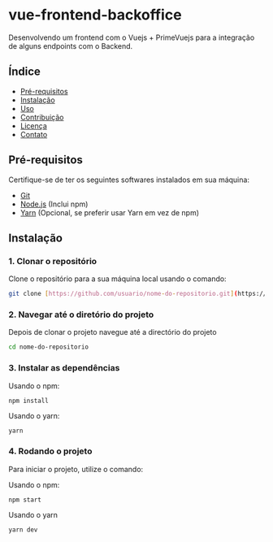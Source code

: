 #  vue-frontend-backoffice

Desenvolvendo um frontend com o Vuejs + PrimeVuejs para a integração de alguns endpoints com o Backend.

## Índice

- [Pré-requisitos](#pré-requisitos)
- [Instalação](#instalação)
- [Uso](#uso)
- [Contribuição](#contribuição)
- [Licença](#licença)
- [Contato](#contato)

## Pré-requisitos

Certifique-se de ter os seguintes softwares instalados em sua máquina:

- [Git](https://git-scm.com/)
- [Node.js](https://nodejs.org/) (Inclui npm)
- [Yarn](https://yarnpkg.com/) (Opcional, se preferir usar Yarn em vez de npm)

## Instalação

### 1. Clonar o repositório

Clone o repositório para a sua máquina local usando o comando:

```bash
git clone [https://github.com/usuario/nome-do-repositorio.git](https://github.com/PedroMakengo/vue-frontend-backoffice)

```
### 2. Navegar até o diretório do projeto

Depois de clonar o projeto navegue até a directório do projeto 

```bash
cd nome-do-repositorio
```

### 3. Instalar as dependências 

Usando o npm:

```bash
npm install 
```

Usando o yarn: 
```
yarn
```

### 4. Rodando o projeto 

Para iniciar o projeto, utilize o comando:

Usando o npm:

```
npm start
```

Usando o yarn 
```
yarn dev
```
